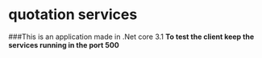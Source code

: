 # quotation services 
###This is an application made in .Net core 3.1 
**To test the client keep the services running in the port 500** 
